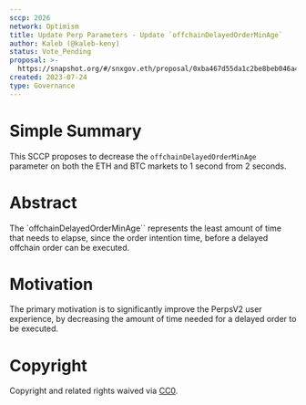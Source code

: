 ```yaml
---
sccp: 2026
network: Optimism
title: Update Perp Parameters - Update `offchainDelayedOrderMinAge`
author: Kaleb (@kaleb-keny)
status: Vote_Pending
proposal: >-
  https://snapshot.org/#/snxgov.eth/proposal/0xba467d55da1c2be8beb046a4330994c1abad8a620ce3337717af16279136bc26
created: 2023-07-24
type: Governance
---
```


# Simple Summary

This SCCP proposes to decrease the `offchainDelayedOrderMinAge` parameter on both the ETH and BTC markets to 1 second from 2 seconds.

# Abstract

The `offchainDelayedOrderMinAge`` represents the least amount of time that needs to elapse, since the order intention time, before a delayed offchain order can be executed.

# Motivation

The primary motivation is to significantly improve the PerpsV2 user experience, by decreasing the amount of time needed for a delayed order to be executed.

# Copyright

Copyright and related rights waived via [CC0](https://creativecommons.org/publicdomain/zero/1.0/).
